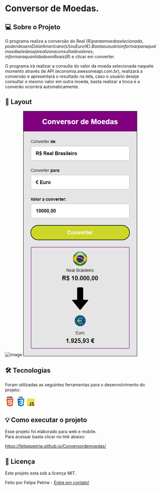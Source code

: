 # Conversor de Moedas.

## 💻 Sobre o Projeto
O programa realiza a conversão do Real (R$) para a moeda selecionada, podendo ser o Dólar Americano (U$$) ou Euro (€). Basta o usuário informar para qual 
moeda ele deseja realizar a consulta de valores, informar a quantidade em Reais (R$) e clicar em converter.

O programa irá realizar a consulta do valor da moeda selecionada naquele momento através de API (economia.awesomeapi.com.br), realizará a conversão e apresentará
o resultado na tela, caso o usuário deseje consultar o mesmo valor em outra moeda, basta realizar a troca e a converão ocorrerá automaticamente.

## 🎨 Layout

![image](https://github.com/FelipePetriw/Conversordemoedas/blob/main/src/img/Tela-D%C3%B3lar.png)
![image](https://github.com/FelipePetriw/Conversordemoedas/blob/main/src/img/Tela-Euro.PNG)

## 🛠 Tecnologias

Foram utilizadas as seguintes ferramentas para o desenvolvimento do projeto:

<code><img height="32" src="https://raw.githubusercontent.com/github/explore/80688e429a7d4ef2fca1e82350fe8e3517d3494d/topics/html/html.png" alt="HTML5"/></code>
<code><img height="32" src="https://raw.githubusercontent.com/github/explore/80688e429a7d4ef2fca1e82350fe8e3517d3494d/topics/css/css.png" alt="CSS"/></code>
<code><img height="26" src="https://github.com/devicons/devicon/blob/master/icons/javascript/javascript-original.svg" alt="JavaScript"/></code>

## 💡 Como executar o projeto

Esse projeto foi elaborado para web e mobile. </br>
Para acessar basta clicar no link abaixo:

https://felipepetriw.github.io/Conversordemoedas/

## 📝 Licença

Este projeto esta sob a licença MIT.

Feito por Felipe Petriw - [Entre em contato!](https://www.linkedin.com/in/felipepetriw/)
